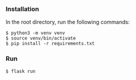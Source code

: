 ### Installation
In the root directory, run the following commands:

```
$ python3 -m venv venv
$ source venv/bin/activate
$ pip install -r requirements.txt
```

### Run

```
$ flask run
```